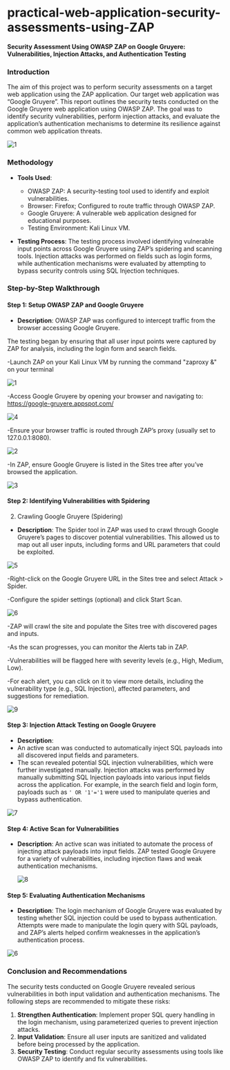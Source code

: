 # practical-web-application-security-assessments-using-ZAP
 
**Security Assessment Using OWASP ZAP on Google Gruyere: Vulnerabilities, Injection Attacks, and Authentication Testing**

### **Introduction**
The aim of this project was to perform security assessments on a target web application using the ZAP application. Our target web application was “Google Gruyere”.
This report outlines the security tests conducted on the Google Gruyere web application using OWASP ZAP. 
The goal was to identify security vulnerabilities, perform injection attacks, and evaluate the application’s authentication mechanisms to determine its resilience against common web application threats.
 
![1](https://github.com/user-attachments/assets/3083f46a-0e66-4105-9f6e-544e1a5bf667)

### **Methodology**

- **Tools Used**: 
  - OWASP ZAP: A security-testing tool used to identify and exploit vulnerabilities.
  - Browser: Firefox; Configured to route traffic through OWASP ZAP.
  - Google Gruyere: A vulnerable web application designed for educational purposes.
  - Testing Environment: Kali Linux VM.

- **Testing Process**: 
  The testing process involved identifying vulnerable input points across Google Gruyere using ZAP’s spidering and scanning tools.
  Injection attacks was performed on fields such as login forms, while authentication mechanisms were evaluated by attempting to bypass security controls using SQL Injection techniques.

### **Step-by-Step Walkthrough**

#### **Step 1: Setup OWASP ZAP and Google Gruyere**
- **Description**: 
  OWASP ZAP was configured to intercept traffic from the browser accessing Google Gruyere.

The testing began by ensuring that all user input points were captured by ZAP for analysis, including the login form and search fields.

-Launch ZAP on your Kali Linux VM by running the command "zaproxy &" on your terminal

![1](https://github.com/user-attachments/assets/6163ac5f-8c43-4617-b2d9-ca602931194a)

-Access Google Gruyere by opening your browser and navigating to: https://google-gruyere.appspot.com/

![4](https://github.com/user-attachments/assets/9e036215-58b5-4baa-899e-108aa8d48268)

-Ensure your browser traffic is routed through ZAP’s proxy (usually set to 127.0.0.1:8080).

  ![2](https://github.com/user-attachments/assets/5459de6c-bcf2-44a8-af24-9519553bdef9)
  
-In ZAP, ensure Google Gruyere is listed in the Sites tree after you’ve browsed the application.

![3](https://github.com/user-attachments/assets/30f3e4b9-6ad7-461d-8d58-f34184fa170a)



#### **Step 2: Identifying Vulnerabilities with Spidering**
2. Crawling Google Gruyere (Spidering)
- **Description**: 
  The Spider tool in ZAP was used to crawl through Google Gruyere’s pages to discover potential vulnerabilities.
  This allowed us to map out all user inputs, including forms and URL parameters that could be exploited.

![5](https://github.com/user-attachments/assets/09282475-ec40-4977-bbe6-b83ce583b265)

   -Right-click on the Google Gruyere URL in the Sites tree and select Attack > Spider.

  -Configure the spider settings (optional) and click Start Scan.
 
  ![6](https://github.com/user-attachments/assets/56ef3e9f-4523-49a3-9cc2-b8d22a744841)

   -ZAP will crawl the site and populate the Sites tree with discovered pages and inputs.

  -As the scan progresses, you can monitor the Alerts tab in ZAP.

-Vulnerabilities will be flagged here with severity levels (e.g., High, Medium, Low).

-For each alert, you can click on it to view more details, including the vulnerability type (e.g., SQL Injection), affected parameters, and suggestions for remediation.

![9](https://github.com/user-attachments/assets/12410624-3e6b-49ee-8b12-fe3cb9530537)

#### **Step 3: Injection Attack Testing on Google Gruyere**
- **Description**:
- An active scan was conducted to automatically inject SQL payloads into all discovered input fields and parameters.
- The scan revealed potential SQL injection vulnerabilities, which were further investigated manually.
  Injection attacks was performed by manually submitting SQL Injection payloads into various input fields across the application.
  For example, in the search field and login form, payloads such as `' OR '1'='1` were used to manipulate queries and bypass authentication.

![7](https://github.com/user-attachments/assets/3fdeca20-2762-4da2-a050-b3226f8da86c)

#### **Step 4: Active Scan for Vulnerabilities**
- **Description**: 
  An active scan was initiated to automate the process of injecting attack payloads into input fields. ZAP tested Google Gruyere for a variety of vulnerabilities, including injection flaws and weak authentication mechanisms.

  ![8](https://github.com/user-attachments/assets/ee66ba5f-4abd-423b-a9cf-95b1dfa7fffc)

#### **Step 5: Evaluating Authentication Mechanisms**
- **Description**: 
  The login mechanism of Google Gruyere was evaluated by testing whether SQL injection could be used to bypass authentication. Attempts were made to manipulate the login query with SQL payloads, and ZAP’s alerts helped confirm weaknesses in the application’s authentication process.
  
 ![6](https://github.com/user-attachments/assets/e8a6fdef-4792-4966-afa4-e42e2b02c3d3)


### **Conclusion and Recommendations**
The security tests conducted on Google Gruyere revealed serious vulnerabilities in both input validation and authentication mechanisms. The following steps are recommended to mitigate these risks:

1. **Strengthen Authentication**: Implement proper SQL query handling in the login mechanism, using parameterized queries to prevent injection attacks.
2. **Input Validation**: Ensure all user inputs are sanitized and validated before being processed by the application.
3. **Security Testing**: Conduct regular security assessments using tools like OWASP ZAP to identify and fix vulnerabilities.
 
